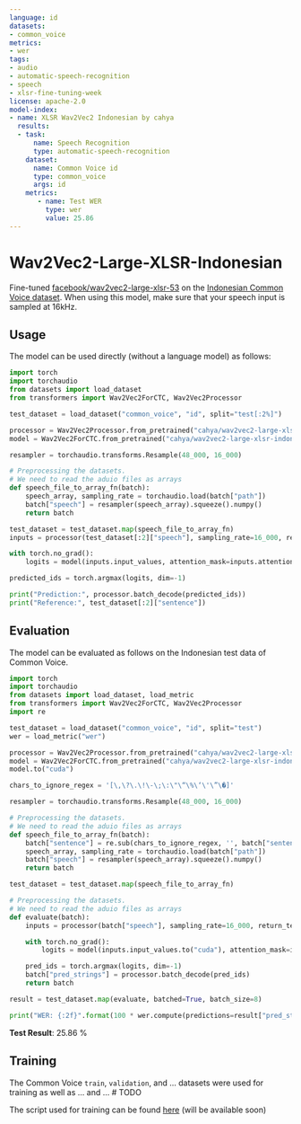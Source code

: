 ```yaml
---
language: id
datasets:
- common_voice 
metrics:
- wer
tags:
- audio
- automatic-speech-recognition
- speech
- xlsr-fine-tuning-week
license: apache-2.0
model-index:
- name: XLSR Wav2Vec2 Indonesian by cahya
  results:
  - task: 
      name: Speech Recognition
      type: automatic-speech-recognition
    dataset:
      name: Common Voice id
      type: common_voice
      args: id
    metrics:
       - name: Test WER
         type: wer
         value: 25.86
---
```


# Wav2Vec2-Large-XLSR-Indonesian

Fine-tuned [facebook/wav2vec2-large-xlsr-53](https://huggingface.co/facebook/wav2vec2-large-xlsr-53)
on the [Indonesian Common Voice dataset](https://huggingface.co/datasets/common_voice).
When using this model, make sure that your speech input is sampled at 16kHz.

## Usage
The model can be used directly (without a language model) as follows:
```python
import torch
import torchaudio
from datasets import load_dataset
from transformers import Wav2Vec2ForCTC, Wav2Vec2Processor

test_dataset = load_dataset("common_voice", "id", split="test[:2%]")

processor = Wav2Vec2Processor.from_pretrained("cahya/wav2vec2-large-xlsr-indonesian")
model = Wav2Vec2ForCTC.from_pretrained("cahya/wav2vec2-large-xlsr-indonesian")

resampler = torchaudio.transforms.Resample(48_000, 16_000)

# Preprocessing the datasets.
# We need to read the aduio files as arrays
def speech_file_to_array_fn(batch):
    speech_array, sampling_rate = torchaudio.load(batch["path"])
    batch["speech"] = resampler(speech_array).squeeze().numpy()
    return batch

test_dataset = test_dataset.map(speech_file_to_array_fn)
inputs = processor(test_dataset[:2]["speech"], sampling_rate=16_000, return_tensors="pt", padding=True)

with torch.no_grad():
    logits = model(inputs.input_values, attention_mask=inputs.attention_mask).logits

predicted_ids = torch.argmax(logits, dim=-1)

print("Prediction:", processor.batch_decode(predicted_ids))
print("Reference:", test_dataset[:2]["sentence"])
```


## Evaluation

The model can be evaluated as follows on the Indonesian test data of Common Voice.

```python
import torch
import torchaudio
from datasets import load_dataset, load_metric
from transformers import Wav2Vec2ForCTC, Wav2Vec2Processor
import re

test_dataset = load_dataset("common_voice", "id", split="test")
wer = load_metric("wer")

processor = Wav2Vec2Processor.from_pretrained("cahya/wav2vec2-large-xlsr-indonesian")
model = Wav2Vec2ForCTC.from_pretrained("cahya/wav2vec2-large-xlsr-indonesian") 
model.to("cuda")

chars_to_ignore_regex = '[\,\?\.\!\-\;\:\"\“\%\‘\'\”\�]'

resampler = torchaudio.transforms.Resample(48_000, 16_000)

# Preprocessing the datasets.
# We need to read the aduio files as arrays
def speech_file_to_array_fn(batch):
    batch["sentence"] = re.sub(chars_to_ignore_regex, '', batch["sentence"]).lower()
    speech_array, sampling_rate = torchaudio.load(batch["path"])
    batch["speech"] = resampler(speech_array).squeeze().numpy()
    return batch

test_dataset = test_dataset.map(speech_file_to_array_fn)

# Preprocessing the datasets.
# We need to read the aduio files as arrays
def evaluate(batch):
    inputs = processor(batch["speech"], sampling_rate=16_000, return_tensors="pt", padding=True)

    with torch.no_grad():
        logits = model(inputs.input_values.to("cuda"), attention_mask=inputs.attention_mask.to("cuda")).logits

    pred_ids = torch.argmax(logits, dim=-1)
    batch["pred_strings"] = processor.batch_decode(pred_ids)
    return batch

result = test_dataset.map(evaluate, batched=True, batch_size=8)

print("WER: {:2f}".format(100 * wer.compute(predictions=result["pred_strings"], references=result["sentence"])))
```

**Test Result**: 25.86 %

## Training

The Common Voice `train`, `validation`, and ... datasets were used for training as well as ... and ...  # TODO

The script used for training can be found [here](https://github.com/cahya-wirawan/indonesian-speech-recognition) 
(will be available soon)
